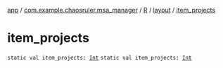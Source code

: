 [app](../../../index.md) / [com.example.chaosruler.msa_manager](../../index.md) / [R](../index.md) / [layout](index.md) / [item_projects](.)

# item_projects

`static val item_projects: `[`Int`](https://kotlinlang.org/api/latest/jvm/stdlib/kotlin/-int/index.html)
`static val item_projects: `[`Int`](https://kotlinlang.org/api/latest/jvm/stdlib/kotlin/-int/index.html)